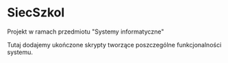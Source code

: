 # SiecSzkol
Projekt w ramach przedmiotu "Systemy informatyczne"

Tutaj dodajemy ukończone skrypty tworzące poszczególne funkcjonalności systemu.
